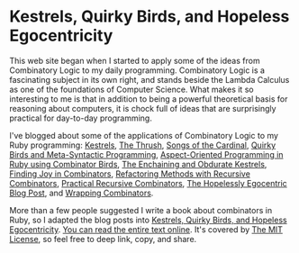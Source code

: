 Kestrels, Quirky Birds, and Hopeless Egocentricity
==================================================

This web site began when I started to apply some of the ideas from Combinatory Logic to my daily programming. Combinatory Logic is a fascinating subject in its own right, and stands beside the Lambda Calculus as one of the foundations of Computer Science. What makes it so interesting to me is that in addition to being a powerful theoretical basis for reasoning about computers, it is chock full of ideas that are surprisingly practical for day-to-day programming.

I've blogged about some of the applications of Combinatory Logic to my Ruby programming: [Kestrels](http://github.com/raganwald/homoiconic/tree/master/2008-10-29/kestrel.markdown#readme), [The Thrush](http://github.com/raganwald/homoiconic/tree/master/2008-10-30/thrush.markdown#readme), [Songs of the Cardinal](http://github.com/raganwald/homoiconic/tree/master/2008-10-31/songs_of_the_cardinal.markdown#readme), [Quirky Birds and Meta-Syntactic Programming](http://github.com/raganwald/homoiconic/tree/master/2008-11-04/quirky_birds_and_meta_syntactic_programming.markdown#readme), [Aspect-Oriented Programming in Ruby using Combinator Birds](http://github.com/raganwald/homoiconic/tree/master/2008-11-07/from_birds_that_compose_to_method_advice.markdown#readme), [The Enchaining and Obdurate Kestrels](http://github.com/raganwald/homoiconic/tree/master/2008-11-12/the_obdurate_kestrel.md#readme), [Finding Joy in Combinators](http://github.com/raganwald/homoiconic/tree/master/2008-11-16/joy.md#readme), [Refactoring Methods with Recursive Combinators](http://github.com/raganwald/homoiconic/tree/master/2008-11-23/recursive_combinators.md#readme), [Practical Recursive Combinators](http://github.com/raganwald/homoiconic/tree/master/2008-11-26/practical_recursive_combinators.md#readme), [The Hopelessly Egocentric Blog Post](http://github.com/raganwald/homoiconic/tree/master/2009-02-02/hopeless_egocentricity.md#readme), and [Wrapping Combinators](http://github.com/raganwald/homoiconic/tree/master/2009-06-29/wrapping_combinators.md#readme).

More than a few people suggested I write a book about combinators in Ruby, so I adapted the blog posts into [Kestrels, Quirky Birds, and Hopeless Egocentricity](http://leanpub.com/combinators). [You can read the entire text online](./chap00.html). It's covered by [The MIT License](http://www.opensource.org/licenses/mit-license.php), so feel free to deep link, copy, and share.

